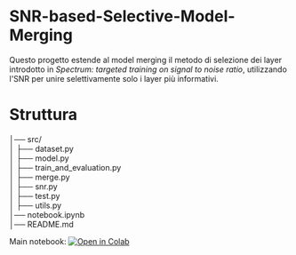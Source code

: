 # SNR-based-Selective-Model-Merging
Questo progetto estende al model merging il metodo di selezione dei layer introdotto in *Spectrum: targeted training on signal to noise ratio*, utilizzando l'SNR per unire selettivamente solo i layer più informativi.

# Struttura
│── src/ <br>
│ ├── dataset.py<br>
│ ├── model.py <br>
│ ├── train_and_evaluation.py<br>
│ ├── merge.py<br>
│ ├── snr.py<br>
│ ├── test.py<br>
│ ├── utils.py<br>
│── notebook.ipynb<br>
│── README.md<br>


Main notebook: [![Open in Colab](https://colab.research.google.com/assets/colab-badge.svg)](https://colab.research.google.com/github/elemannoni/SNR-based-Selective-Model-Merging/blob/main/SNR_based_merging.ipynb)
